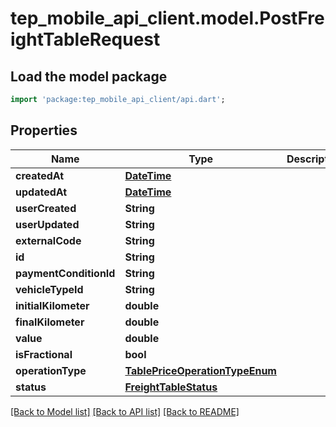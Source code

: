 # tep_mobile_api_client.model.PostFreightTableRequest

## Load the model package
```dart
import 'package:tep_mobile_api_client/api.dart';
```

## Properties
Name | Type | Description | Notes
------------ | ------------- | ------------- | -------------
**createdAt** | [**DateTime**](DateTime.md) |  | [optional] 
**updatedAt** | [**DateTime**](DateTime.md) |  | [optional] 
**userCreated** | **String** |  | [optional] 
**userUpdated** | **String** |  | [optional] 
**externalCode** | **String** |  | [optional] 
**id** | **String** |  | [optional] 
**paymentConditionId** | **String** |  | [optional] 
**vehicleTypeId** | **String** |  | [optional] 
**initialKilometer** | **double** |  | [optional] 
**finalKilometer** | **double** |  | [optional] 
**value** | **double** |  | [optional] 
**isFractional** | **bool** |  | [optional] 
**operationType** | [**TablePriceOperationTypeEnum**](TablePriceOperationTypeEnum.md) |  | [optional] 
**status** | [**FreightTableStatus**](FreightTableStatus.md) |  | [optional] 

[[Back to Model list]](../README.md#documentation-for-models) [[Back to API list]](../README.md#documentation-for-api-endpoints) [[Back to README]](../README.md)


